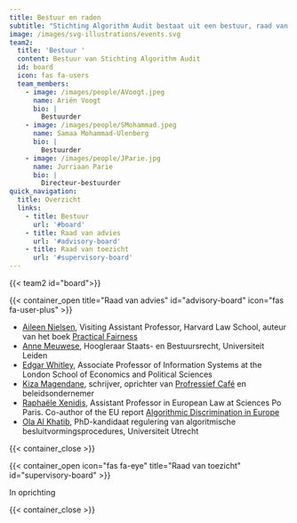 ```yaml
---
title: Bestuur en raden
subtitle: "Stichting Algorithm Audit bestaat uit een bestuur, raad van advies, raad van toezicht (in oprichting), verschillende teams en werkt met adviescommissies op projectbasis, bestaande uit onafhankelijke experts en belanghebbenden.\_[Lees meer](/nl/about/teams/)\_over de uitvoerende teams.\n"
image: /images/svg-illustrations/events.svg
team2:
  title: 'Bestuur '
  content: Bestuur van Stichting Algorithm Audit
  id: board
  icon: fas fa-users
  team_members:
    - image: /images/people/AVoogt.jpeg
      name: Ariën Voogt
      bio: |
        Bestuurder
    - image: /images/people/SMohammad.jpeg
      name: Samaa Mohammad-Ulenberg
      bio: |
        Bestuurder
    - image: /images/people/JParie.jpg
      name: Jurriaan Parie
      bio: |
        Directeur-bestuurder
quick_navigation:
  title: Overzicht
  links:
    - title: Bestuur
      url: '#board'
    - title: Raad van advies
      url: '#advisory-board'
    - title: Raad van toezicht
      url: '#supervisory-board'
---
```


{{< team2 id="board">}}

{{< container_open title="Raad van advies" id="advisory-board" icon="fas fa-user-plus" >}}

* [Aileen Nielsen](https://hls.harvard.edu/faculty/aileen-nielsen/), Visiting Assistant Professor, Harvard Law School, auteur van het boek [Practical Fairness](https://www.oreilly.com/library/view/practical-fairness/9781492075721/)		&#x9;
* [Anne Meuwese](https://www.universiteitleiden.nl/medewerkers/anne-meuwese#tab-1), Hoogleraar Staats- en Bestuursrecht, Universiteit Leiden
* [Edgar Whitley](https://www.lse.ac.uk/management/people/academic-staff/ewhitley), Associate Professor of Information Systems at the London School of Economics and Political Sciences&#x9;
* [Kiza Magendane](https://progressiefcafe.nl/team/kiza/), schrijver, oprichter van [Profressief Café](https://progressiefcafe.nl) en beleidsondernemer
* [Raphaële Xenidis](https://www.sciencespo.fr/ecole-droit/en/xenidis-raphaele/), Assistant Professor in European Law at Sciences Po Paris. Co-author of the EU report [Algorithmic Discrimination in Europe](https://op.europa.eu/en/publication-detail/-/publication/082f1dbc-821d-11eb-9ac9-01aa75ed71a1)
* [Ola Al Khatib](https://www.uu.nl/staff/OAAlKhatib), PhD-kandidaat regulering van algoritmische besluitvormingsprocedures, Universiteit Utrecht

{{< container_close >}}

{{< container_open icon="fas fa-eye" title="Raad van toezicht" id="supervisory-board" >}}

In oprichting

{{< container_close >}}
